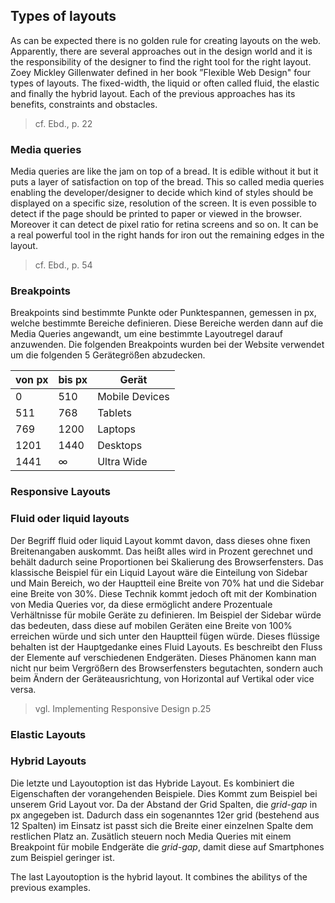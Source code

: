 ## Types of layouts

As can be expected there is no golden rule for creating layouts on the web. Apparently, there are several approaches out in the design world and it is the responsibility of the designer to find the right tool for the right layout. Zoey Mickley Gillenwater defined in her book ”Flexible Web Design" four types of layouts. The fixed-width, the liquid or often called fluid, the elastic and finally the hybrid layout. Each of the previous approaches has its benefits, constraints and obstacles.
> cf. Ebd., p. 22

### Media queries

Media queries are like the jam on top of a bread. It is edible without it but it puts a layer of satisfaction on top of the bread. This so called media queries enabling the developer/designer to decide which kind of styles should be displayed on a specific size, resolution of the screen. It is even possible to detect if the page should be printed to paper or viewed in the browser. Moreover it can detect de pixel ratio for retina screens and so on. It can be a real powerful tool in the right hands for iron out the remaining edges in the layout.
> cf. Ebd., p. 54

### Breakpoints


Breakpoints sind bestimmte Punkte oder Punktespannen, gemessen in px, welche bestimmte Bereiche definieren. Diese Bereiche werden dann auf die Media Queries angewandt, um eine bestimmte Layoutregel darauf anzuwenden.
Die folgenden Breakpoints wurden bei der Website verwendet um die folgenden 5 Gerätegrößen abzudecken.

| von px | bis px | Gerät             |
| ------ | ------ | ----------------- |
| 0      | 510    | Mobile Devices    |
| 511    | 768    | Tablets           |
| 769    | 1200   | Laptops           |
| 1201   | 1440   | Desktops          |
| 1441   | ∞      | Ultra Wide        |

### Responsive Layouts

### Fluid oder liquid layouts
Der Begriff fluid oder liquid Layout kommt davon, dass dieses ohne fixen Breitenangaben auskommt. Das heißt alles wird in Prozent gerechnet und behält dadurch seine Proportionen bei Skalierung des Browserfensters. Das klassische Beispiel für ein Liquid Layout wäre die Einteilung von Sidebar und Main Bereich, wo der Hauptteil eine Breite von 70% hat und die Sidebar eine Breite von 30%. 
Diese Technik kommt jedoch oft mit der Kombination von Media Queries vor, da diese ermöglicht andere Prozentuale Verhältnisse für mobile Geräte zu definieren. Im Beispiel der Sidebar würde das bedeuten, dass diese auf mobilen Geräten eine Breite von 100% erreichen würde und sich unter den Hauptteil fügen würde. Dieses flüssige behalten ist der Hauptgedanke eines Fluid Layouts. Es beschreibt den Fluss der Elemente auf verschiedenen Endgeräten. Dieses Phänomen kann man nicht nur beim Vergrößern des Browserfensters begutachten, sondern auch beim Ändern der Geräteausrichtung, von Horizontal auf Vertikal oder vice versa.
> vgl. Implementing Responsive Design p.25


### Elastic Layouts

### Hybrid Layouts
Die letzte und Layoutoption ist das Hybride Layout. Es kombiniert die Eigenschaften der vorangehenden Beispiele.
Dies Kommt zum Beispiel bei unserem Grid Layout vor. Da der Abstand der Grid Spalten, die *grid-gap* in px angegeben ist. Dadurch dass ein sogenanntes 12er grid (bestehend aus 12 Spalten) im Einsatz ist passt sich die Breite einer einzelnen Spalte dem restlichen Platz an. Zusätlich steuern noch Media Queries mit einem Breakpoint für mobile Endgeräte die *grid-gap*, damit diese auf Smartphones zum Beispiel geringer ist.


The last Layoutoption is the hybrid layout. It combines the abilitys of the previous examples.
